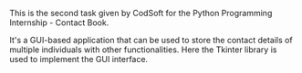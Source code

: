 This is the second task given by CodSoft for the Python Programming Internship - Contact Book.

It's a GUI-based application that can be used to store the contact details of multiple individuals with other functionalities. Here the Tkinter library is used to implement the GUI interface.

